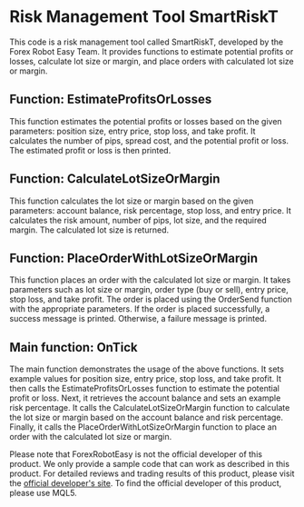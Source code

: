 # Risk Management Tool SmartRiskT

This code is a risk management tool called SmartRiskT, developed by the Forex Robot Easy Team. It provides functions to estimate potential profits or losses, calculate lot size or margin, and place orders with calculated lot size or margin.

## Function: EstimateProfitsOrLosses

This function estimates the potential profits or losses based on the given parameters: position size, entry price, stop loss, and take profit. It calculates the number of pips, spread cost, and the potential profit or loss. The estimated profit or loss is then printed.

## Function: CalculateLotSizeOrMargin

This function calculates the lot size or margin based on the given parameters: account balance, risk percentage, stop loss, and entry price. It calculates the risk amount, number of pips, lot size, and the required margin. The calculated lot size is returned.

## Function: PlaceOrderWithLotSizeOrMargin

This function places an order with the calculated lot size or margin. It takes parameters such as lot size or margin, order type (buy or sell), entry price, stop loss, and take profit. The order is placed using the OrderSend function with the appropriate parameters. If the order is placed successfully, a success message is printed. Otherwise, a failure message is printed.

## Main function: OnTick

The main function demonstrates the usage of the above functions. It sets example values for position size, entry price, stop loss, and take profit. It then calls the EstimateProfitsOrLosses function to estimate the potential profit or loss. Next, it retrieves the account balance and sets an example risk percentage. It calls the CalculateLotSizeOrMargin function to calculate the lot size or margin based on the account balance and risk percentage. Finally, it calls the PlaceOrderWithLotSizeOrMargin function to place an order with the calculated lot size or margin.

Please note that ForexRobotEasy is not the official developer of this product. We only provide a sample code that can work as described in this product. For detailed reviews and trading results of this product, please visit the [official developer's site](https://forexroboteasy.com/forex-robot-review/smartriskt-forex-software-optimize-trading-risk-management/). To find the official developer of this product, please use MQL5.
